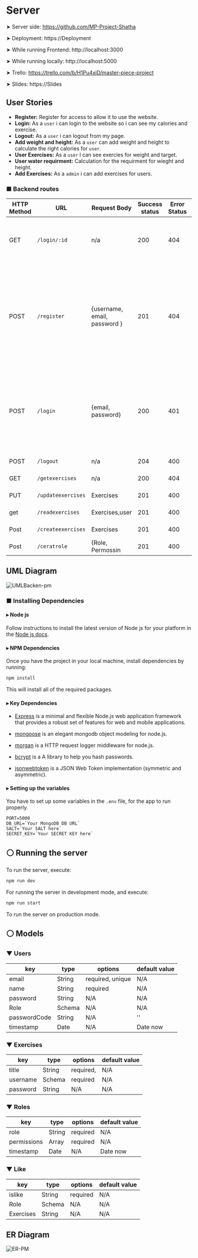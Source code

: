 # Server

➤ Server side: https://github.com/MP-Project-Shatha

➤ Deployment: https://Deployment

➤ While running Frontend: http://localhost:3000

➤ While running locally: http://localhost:5000

➤ Trello: https://trello.com/b/H1Pu4xiD/master-piece-project

➤ Slides: https://Slides


## User Stories

- **Register:** Register for access to allow it to use the website.
- **Login:** As a `user` i can login to the website so i can see my calories and exercise.
- **Logout:** As a `user` i can logout from my page.
- **Add weight and height:** As a `user` can add weight and height to calculate the right calories  for `user`.
- **User Exercises:** As a `user` l can see exercies for weight and target.
- **User water requirment:** Calculation for the requirment for wieght and height.
- **Add Exercises:**  As a `admin` i can add exercises for users. 

 ### ■ Backend routes
 
| HTTP Method | URL            | Request Body                                                  | Success status | Error Status  | Permissions                |  Description                                                  |
| ----------- | -------------- | ---------------------------------------------------------- | -------------- | ------------ | --------------------------------|---------------------------- |
| GET         | `/login/:id`     | n/a                                                          | 200            | 404          |   public `<Route>`                |Check if user is logged in and return profile page           |
| POST        | `/register` | {username, email, password }                                    | 201            | 404          |  public `<Route>`               | Checks if fields not empty (422) and user not exists (409), then create user with encrypted password, and store user in session |
| POST        | `/login`  | {email, password}                                         | 200            | 401          |  public `<Route>`               | Checks if fields not empty (422), if user exists (404), and if password matches (404), then stores user in session |
| POST        | `/logout` | n/a                                                      | 204            | 400          |  user only `<PrivateRoute>`               | Logs out the user                                            |
| GET         | `/getexercises`        | n/a | 200               | 404   |  public `<Route>`          |Used to get medicl . |Show the user file
| PUT         | `/updateexercises`  | Exercises |  201           | 400      |  Admin only `<PrivateRoute>`    | Admin to update one          
| get         | `/readexercises`  | Exercises,user |  201           | 400      |  Admin only `<PrivateRoute>`    | Admin to get one    | 
| Post         | `/createexercises`  |Exercises |  201           | 400      |  Admin only `<PrivateRoute>`    | Admin to post one 
| Post         | `/ceratrole`  | {Role, Permossin |  201           | 400      |  Admin only `<PrivateRoute>`    | Admin to post one 

 

  ## UML Diagram
  ![UMLBacken-pm](https://user-images.githubusercontent.com/92248175/146688088-bd7f1f81-f868-44b9-b84f-60d3fd65e930.png)


### ■ Installing Dependencies

#### ▸ Node js

Follow instructions to install the latest version of Node js for your platform in the [Node js docs](https://nodejs.org/en/).

#### ▸ NPM Dependencies

Once you have the project in your local machine, install dependencies by running:

```bash
npm install
```

This will install all of the required packages.

#### ▸ Key Dependencies

- [Express](https://expressjs.com/) is a minimal and flexible Node.js web application framework that provides a robust set of features for web and mobile applications.

- [mongoose](https://mongoosejs.com/) is an elegant mongodb object modeling for node.js.

- [morgan](https://www.npmjs.com/package/morgan) is a HTTP request logger middleware for node.js.

- [bcrypt](https://www.npmjs.com/package/bcrypt) is a A library to help you hash passwords.

- [jsonwebtoken](https://www.npmjs.com/package/jsonwebtoken) is a JSON Web Token implementation (symmetric and asymmetric).

#### ▸ Setting up the variables

You have to set up some variables in the `.env` file, for the app to run properly.

```
PORT=5000
DB_URL=`Your MongoDB DB URL`
SALT=`Your SALT here`
SECRET_KEY=`Your SECRET KEY here`
```

## ⚪ Running the server

To run the server, execute:

```bash
npm run dev
```

For running the server in development mode, and execute:

```bash
npm run start
```

To run the server on production mode.
 
 ## ⚪ Models

### ▼ Users

| key          | type                | options          | default value    |
| ------------ | ------------------- | ---------------- | ---------------- |
| email        | String              | required, unique | N/A              |
| name         | String              | required         | N/A              |
| password     | String              | N/A              | N/A              |
| Role        | Schema <Roles>             | N/A              | N/A             |
| passwordCode | String              | N/A              | ''               |
| timestamp    | Date                | N/A              | Date now         |
 
 
  ### ▼ Exercises

| key          | type                | options          | default value    |
| ------------ | ------------------- | ---------------- | ---------------- |
| title       | String              | required,  | N/A              |
| username         | Schema <User>              | required         | N/A              |
| password     | String              | N/A              | N/A              |



 
 
 ### ▼ Roles

| key         | type   | options  | default value |
| ----------- | ------ | -------- | ------------- |
| role        | String | required | N/A           |
| permissions | Array  | required | N/A           |
| timestamp   | Date   | N/A      | Date now      |

 
 ### ▼ Like

| key          | type                | options          | default value    |
| ------------ | ------------------- | ---------------- | ---------------- |
| islike        | String              | required        | N/A              |
| Role         | Schema <Roles>               | N/A         | N/A              |
| Exercises     | String              | N/A              | N/A              |



 

  

 ## ER Diagram
 ![ER-PM](https://user-images.githubusercontent.com/92248175/146686855-b092a80e-d7f0-47fc-8db4-424de8e8a4e0.png)
  
 
